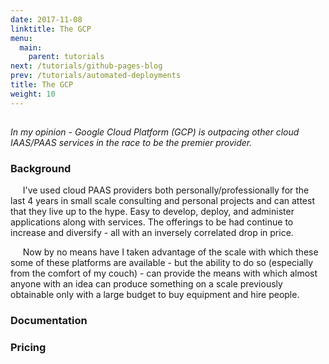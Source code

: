 ```yaml
---
date: 2017-11-08
linktitle: The GCP
menu:
  main:
    parent: tutorials
next: /tutorials/github-pages-blog
prev: /tutorials/automated-deployments
title: The GCP
weight: 10
---
```



##   
     
*In my opinion - Google Cloud Platform (GCP) is outpacing other cloud IAAS/PAAS services in the race to be the premier provider.*
### Background  
&nbsp;&nbsp;&nbsp;&nbsp;&nbsp;I've used cloud PAAS providers both personally/professionally for the last 4 years in small scale consulting and personal projects and can attest that they live up to the hype.  Easy to develop, deploy, and administer applications along with services.  The offerings to be had continue to increase and diversify - all with an inversely correlated drop in price.  
  
&nbsp;&nbsp;&nbsp;&nbsp;&nbsp;Now by no means have I taken advantage of the scale with which these some of these platforms are available - but the ability to do so (especially from the comfort of my couch) - can provide the means with which almost anyone with an idea can produce something on a scale previously obtainable only with a large budget to buy equipment and hire people.


### Documentation  


### 


### Pricing


